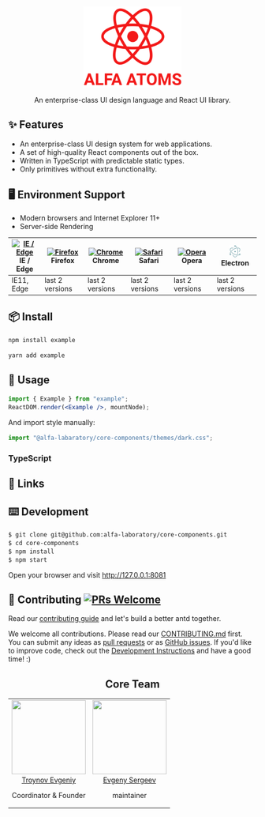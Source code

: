<p align="center">
  <a href="http://ant.design">
    <img width="200" src="logo.svg">
  </a>
</p>

<div align="center">An enterprise-class UI design language and React UI library.</div>


## ✨ Features

- An enterprise-class UI design system for web applications.
- A set of high-quality React components out of the box.
- Written in TypeScript with predictable static types.
- Only primitives without extra functionality.

## 🖥 Environment Support

- Modern browsers and Internet Explorer 11+
- Server-side Rendering

| [<img src="https://raw.githubusercontent.com/alrra/browser-logos/master/src/edge/edge_48x48.png" alt="IE / Edge" width="24px" height="24px" />](http://godban.github.io/browsers-support-badges/)</br>IE / Edge | [<img src="https://raw.githubusercontent.com/alrra/browser-logos/master/src/firefox/firefox_48x48.png" alt="Firefox" width="24px" height="24px" />](http://godban.github.io/browsers-support-badges/)</br>Firefox | [<img src="https://raw.githubusercontent.com/alrra/browser-logos/master/src/chrome/chrome_48x48.png" alt="Chrome" width="24px" height="24px" />](http://godban.github.io/browsers-support-badges/)</br>Chrome | [<img src="https://raw.githubusercontent.com/alrra/browser-logos/master/src/safari/safari_48x48.png" alt="Safari" width="24px" height="24px" />](http://godban.github.io/browsers-support-badges/)</br>Safari | [<img src="https://raw.githubusercontent.com/alrra/browser-logos/master/src/opera/opera_48x48.png" alt="Opera" width="24px" height="24px" />](http://godban.github.io/browsers-support-badges/)</br>Opera | [<img src="https://raw.githubusercontent.com/alrra/browser-logos/master/src/electron/electron_48x48.png" alt="Electron" width="24px" height="24px" />](http://godban.github.io/browsers-support-badges/)</br>Electron |
| --------------------------------------------------------------------------------------------------------------------------------------------------------------------------------------------------------------- | ----------------------------------------------------------------------------------------------------------------------------------------------------------------------------------------------------------------- | ------------------------------------------------------------------------------------------------------------------------------------------------------------------------------------------------------------- | ------------------------------------------------------------------------------------------------------------------------------------------------------------------------------------------------------------- | --------------------------------------------------------------------------------------------------------------------------------------------------------------------------------------------------------- | --------------------------------------------------------------------------------------------------------------------------------------------------------------------------------------------------------------------- |
| IE11, Edge                                                                                                                                                                                           | last 2 versions                                                                                                                                                                                                   | last 2 versions                                                                                                                                                                                               | last 2 versions                                                                                                                                                                                               | last 2 versions                                                                                                                                                                                           | last 2 versions                                                                                                                                                                                                       |

## 📦 Install

```bash
npm install example
```

```bash
yarn add example
```

## 🔨 Usage

```jsx
import { Example } from "example";
ReactDOM.render(<Example />, mountNode);
```

And import style manually:

```jsx
import "@alfa-labaratory/core-components/themes/dark.css";
```

### TypeScript


## 🔗 Links

## ⌨️ Development

```bash
$ git clone git@github.com:alfa-laboratory/core-components.git
$ cd core-components
$ npm install
$ npm start
```

Open your browser and visit http://127.0.0.1:8081

## 🤝 Contributing [![PRs Welcome](https://img.shields.io/badge/PRs-welcome-brightgreen.svg?style=flat-square)](http://makeapullrequest.com)

Read our [contributing guide](https://github.com/alfa-laboratory/core-components/blob/master/.github/CONTRIBUTING.md) and let's build a better antd together.

We welcome all contributions. Please read our [CONTRIBUTING.md](https://github.com/alfa-laboratory/core-components/blob/master/.github/CONTRIBUTING.md) first. You can submit any ideas as [pull requests](https://github.com/alfa-laboratory/core-components/pulls) or as [GitHub issues](https://github.com/alfa-laboratory/core-components/issues). If you'd like to improve code, check out the [Development Instructions](https://github.com/alfa-laboratory/core-components/wiki/Development) and have a good time! :)

<h2 align="center">Core Team</h2>

<table>
  <tbody>
    <tr>
      <td align="center" valign="top">
        <img width="150" height="150" src="https://avatars1.githubusercontent.com/u/4591518?s=460&v=4">
        <br>
        <a href="https://github.com/etroynov">Troynov Evgeniy</a>
        <p>Coordinator & Founder</p>
      </td>
      <td align="center" valign="top">
        <img width="150" height="150" src="https://avatars1.githubusercontent.com/u/109410?s=460&v=4">
        <br>
        <a href="https://github.com/SiebenSieben">Evgeny Sergeev</a>
        <p>maintainer</p>
      </td>
     </tr>
  </tbody>
</table>
